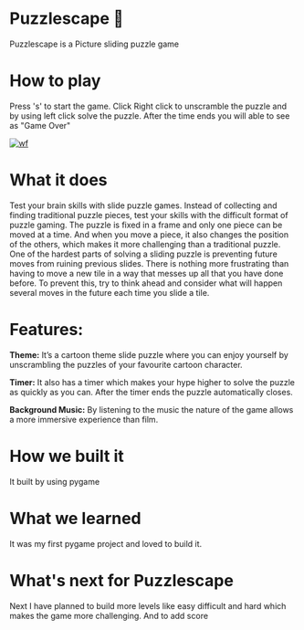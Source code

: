 # Puzzlescape 🧩
Puzzlescape is a Picture sliding puzzle game 

#  How to play
Press 's' to start the game. Click Right click to unscramble the puzzle and by using left click solve the puzzle. After the time ends you will able to see as "Game Over"

<a href="https://ibb.co/VvCVFKT"><img src="https://i.ibb.co/p3K2Hmd/wf.png" alt="wf" border="0"></a>

# What it does
Test your brain skills with slide puzzle games. Instead of collecting and finding traditional puzzle pieces, test your skills with the difficult format of puzzle gaming.
 The puzzle is fixed in a frame and only one piece can be moved at a time. And when you move a piece, it also changes the position of the others, which makes it more challenging than a traditional puzzle.
 One of the hardest parts of solving a sliding puzzle is preventing future moves from ruining previous slides. There is nothing more frustrating than having to move a new tile in a way that messes up all that you have done before. To prevent this, try to think ahead and consider what will happen several moves in the future each time you slide a tile.

# Features:

**Theme:** It’s a cartoon theme slide puzzle where you can enjoy yourself by unscrambling the puzzles of your favourite cartoon character.

**Timer:** It also has a timer which makes your hype higher to solve the puzzle as quickly as you can. After the timer ends the puzzle automatically closes.

**Background Music:** By listening to the music the nature of the game allows a more immersive experience than film.


# How we built it

It built by using pygame

# What we learned
It was my first pygame project and loved to build it.

# What's next for Puzzlescape
Next I have planned to build more levels like easy difficult and hard which makes the game more challenging. And to add score
